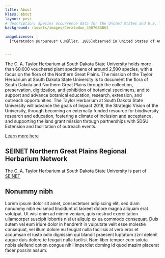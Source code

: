 ```yaml
---
title: About
klass: about
layout: post
# description: Species occurrence data for the United States and U.S. Territories.
background: /assets/images/Ceratodun_3067683862

imageLicense: |
  [*Ceratodon purpureus* C.Müller, 1885]observed in United States of America by Colin Schindler Licensed under [CC-BY-4.0](http://creativecommons.org/licenses/by-nc/4.0)


---
```


  
The C. A. Taylor Herbarium at South Dakota State University holds more than 60,000 vouchered plant specimens of around 2,500 species, with a focus on the flora of the Northern Great Plains. The mission of the Taylor Herbarium at South Dakota State University is to document the flora of South Dakota and Northern Great Plains through the collection, preservation, digitization, and exhibition of botanical specimens, and to support and advance botanical education, research, extension, and outreach opportunities. The Taylor Herbarium at South Dakota State University will advance the goals of Impact 2018, the Strategic Vision of the University, through becoming an externally funded resource for biodiversity research and education, fostering a climate of inclusion and acceptance, and supporting the land grant mission through partnerships with SDSU Extension and facilitation of outreach events.

[Learn more here](https://www.sdstate.edu/herbarium#)

## SEINET Northern Great Plains Regional Herbarium Network
The C. A. Taylor Herbarium at South Dakota State University is part of [SEINET](https://ngpherbaria.org/portal/)

## Nonummy nibh
Lorem ipsum dolor sit amet, consectetuer adipiscing elit, sed diam nonummy nibh euismod tincidunt ut laoreet dolore magna aliquam erat volutpat. Ut wisi enim ad minim veniam, quis nostrud exerci tation ullamcorper suscipit lobortis nisl ut aliquip ex ea commodo consequat. Duis autem vel eum iriure dolor in hendrerit in vulputate velit esse molestie consequat, vel illum dolore eu feugiat nulla facilisis at vero eros et accumsan et iusto odio dignissim qui blandit praesent luptatum zzril delenit augue duis dolore te feugait nulla facilisi. Nam liber tempor cum soluta nobis eleifend option congue nihil imperdiet doming id quod mazim placerat facer possim assum. 
